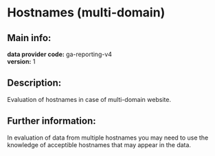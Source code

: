 # Hostnames (multi-domain)  
## Main info:  
**data provider code:** ga-reporting-v4  
**version:** 1  
## Description:  
Evaluation of hostnames in case of multi-domain website.  
## Further information:  
In evaluation of data from multiple hostnames you may need to use the knowledge of acceptible hostnames that may appear in the data.
